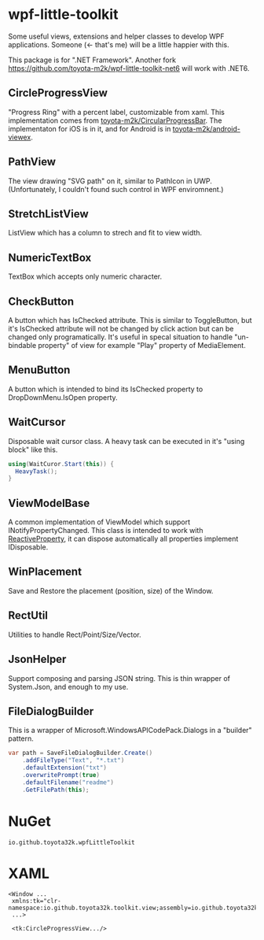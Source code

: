 # wpf-little-toolkit

Some useful views, extensions and helper classes to develop WPF applications.
Someone (<- that's me) will be a little happier with this.

This package is for ".NET Framework". Another fork 
https://github.com/toyota-m2k/wpf-little-toolkit-net6
will work with .NET6.

## CircleProgressView

  "Progress Ring" with a percent label, customizable from xaml.
  This implementation comes from [toyota-m2k/CircularProgressBar](https://github.com/toyota-m2k/CircularProgressBar).
  The implementaton for iOS is in it, and for Android is in [toyota-m2k/android-viewex](https://github.com/toyota-m2k/android-viewex).

## PathView

  The view drawing "SVG path" on it, similar to PathIcon in UWP.
  (Unfortunately, I couldn't found such control in WPF enviromnent.)
  
## StretchListView

  ListView which has a column to strech and fit to view width.

## NumericTextBox

  TextBox which accepts only numeric character.
 
## CheckButton

  A button which has IsChecked attribute.
  This is similar to ToggleButton, but it's IsChecked attribute will not be changed by click action but can be changed only programatically.
  It's useful in specal situation to handle "un-bindable property" of view for example "Play" property of MediaElement.
  
## MenuButton

  A button which is intended to bind its IsChecked property to DropDownMenu.IsOpen property.
  
## WaitCursor

  Disposable wait cursor class.
  A heavy task can be executed in it's "using block" like this.
  ```C#
  using(WaitCuror.Start(this)) {
    HeavyTask();
  }
  ```
 
 ## ViewModelBase
 
  A common implementation of ViewModel which support  INotifyPropertyChanged.
  This class is intended to work with [ReactiveProperty](https://github.com/runceel/ReactiveProperty), it can dispose automatically all properties  implement IDisposable.
  
 ## WinPlacement
 
  Save and Restore the placement (position, size) of the Window.
  
## RectUtil

  Utilities to handle Rect/Point/Size/Vector.
  
## JsonHelper

  Support composing and parsing JSON string.
  This is thin wrapper of System.Json, and enough to my use.
  
## FileDialogBuilder

  This is a wrapper of Microsoft.WindowsAPICodePack.Dialogs in a "builder" pattern.
  ```C#
  var path = SaveFileDialogBuilder.Create()
      .addFileType("Text", "*.txt")
      .defaultExtension("txt")
      .overwritePrompt(true)
      .defaultFilename("readme")
      .GetFilePath(this);
  ```
  
# NuGet
  
    io.github.toyota32k.wpfLittleToolkit
  
# XAML
  
  ```XAML
  <Window ...
   xmlns:tk="clr-namespace:io.github.toyota32k.toolkit.view;assembly=io.github.toyota32k.wpfLittleToolkit"
   ...>
   
   <tk:CircleProgressView.../>
  ```
  
  
  
